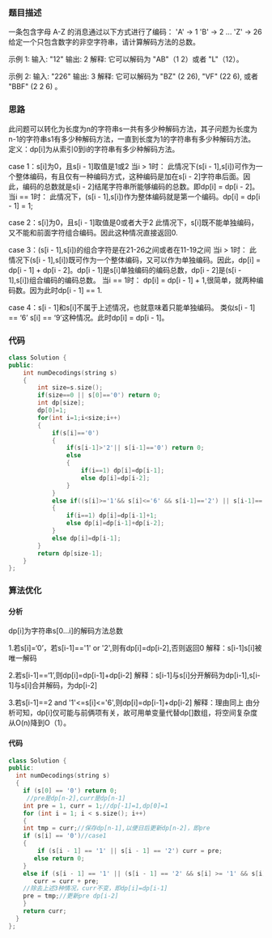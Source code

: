 ### 题目描述

一条包含字母 A-Z 的消息通过以下方式进行了编码：
'A' -> 1
'B' -> 2
...
'Z' -> 26
给定一个只包含数字的非空字符串，请计算解码方法的总数。

示例 1:
输入: "12"
输出: 2
解释: 它可以解码为 "AB"（1 2）或者 "L"（12）。

示例 2:
输入: "226"
输出: 3
解释: 它可以解码为 "BZ" (2 26), "VF" (22 6), 或者 "BBF" (2 2 6) 。

### 思路

此问题可以转化为长度为n的字符串s一共有多少种解码方法，其子问题为长度为n-1的字符串s1有多少种解码方法，一直到长度为1的字符串有多少种解码方法。
定义：dp[i]为从索引0到i的字符串有多少种解码方法。

case 1：s[i]为0，且s[i - 1]取值是1或2
当i > 1时：
此情况下(s[i - 1],s[i])可作为一个整体编码，有且仅有一种编码方式，这种编码是加在s[i - 2]字符串后面。因此，编码的总数就是s[i - 2]结尾字符串所能够编码的总数。即dp[i] = dp[i - 2]。
当i == 1时：
此情况下，(s[i - 1],s[i])作为整体编码就是第一个编码。dp[i] = dp[i - 1] = 1;

case 2：s[i]为0，且s[i - 1]取值是0或者大于2
此情况下，s[i]既不能单独编码，又不能和前面字符组合编码。因此这种情况直接返回0.

case 3：(s[i - 1],s[i])的组合字符是在21-26之间或者在11-19之间
当i > 1时：
此情况下(s[i - 1],s[i])既可作为一个整体编码，又可以作为单独编码。因此，dp[i] = dp[i - 1] + dp[i - 2]。dp[i - 1]是s[i]单独编码的编码总数，dp[i - 2]是(s[i - 1],s[i])组合编码的编码总数。
当i == 1时：
dp[i] = dp[i - 1] + 1,很简单，就两种编码数。因为此时dp[i - 1] == 1.

case 4：s[i - 1]和s[i]不属于上述情况，也就意味着只能单独编码。
类似s[i - 1] == ‘6’ s[i] == ‘9’这种情况。此时dp[i] = dp[i - 1]。

### 代码

```c++
class Solution {
public:
    int numDecodings(string s) 
    {
        int size=s.size();
        if(size==0 || s[0]=='0') return 0;
        int dp[size];
        dp[0]=1;
        for(int i=1;i<size;i++)
        {
            if(s[i]=='0')
            {
                if(s[i-1]>'2'|| s[i-1]=='0') return 0;
                else 
                {
                    if(i==1) dp[i]=dp[i-1];
                    else dp[i]=dp[i-2];
                }
            }
            else if((s[i]>='1'&& s[i]<='6' && s[i-1]=='2') || s[i-1]=='1')
            {
                if(i==1) dp[i]=dp[i-1]+1;
                else dp[i]=dp[i-1]+dp[i-2];
            }
            else dp[i]=dp[i-1];
        }
        return dp[size-1];
    }
};
```

### 算法优化

#### 分析

dp[i]为字符串s[0...i]的解码方法总数

1.若s[i]=‘0’，若s[i-1]=='1' or '2',则有dp[i]=dp[i-2],否则返回0
解释：s[i-1]s[i]被唯一解码

2.若s[i-1]==‘1’,则dp[i]=dp[i-1]+dp[i-2]
解释：s[i-1]与s[i]分开解码为dp[i-1],s[i-1]与s[i]合并解码，为dp[i-2]

3.若s[i-1]==2 and  '1'<=s[i]<='6',则dp[i]=dp[i-1]+dp[i-2] 
解释：理由同上
由分析可知，dp[i]仅可能与前俩项有关，故可用单变量代替dp[]数组，将空间复杂度从O(n)降到O（1）。

#### 代码

```c++
class Solution {
public:
  int numDecodings(string s) 
  {
​    if (s[0] == '0') return 0;
     //pre是dp[n-2],curr是dp[n-1]
​    int pre = 1, curr = 1;//dp[-1]=1,dp[0]=1
​    for (int i = 1; i < s.size(); i++) 
​    {
​    int tmp = curr;//保存dp[n-1],以便日后更新dp[n-2]，即pre
​    if (s[i] == '0')//case1
	{
     	if (s[i - 1] == '1' || s[i - 1] == '2') curr = pre;
​    	else return 0;
	}
​    else if (s[i - 1] == '1' || (s[i - 1] == '2' && s[i] >= '1' && s[i] <= '6'))//case2,case3
​    	curr = curr + pre;
    //除去上述3种情况，curr不变，即dp[i]=dp[i-1]
​    pre = tmp;//更新pre dp[i-2]
​    }
​    return curr;
  }
};
```

